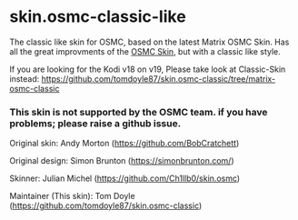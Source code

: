 # skin.osmc-classic-like

The classic like skin for OSMC, based on the latest Matrix OSMC Skin. Has all the great improvments of the [OSMC Skin](https://github.com/Ch1llb0/skin.osmc), but with a classic like style. 

If you are looking for the Kodi v18 on v19, Please take look at Classic-Skin instead: https://github.com/tomdoyle87/skin.osmc-classic/tree/matrix-osmc-classic

### This skin is not supported by the OSMC team. if you have problems; please raise a github issue.

Original skin: Andy Morton (https://github.com/BobCratchett)

Original design: Simon Brunton (https://simonbrunton.com/)

Skinner: Julian Michel (https://github.com/Ch1llb0/skin.osmc)

Maintainer (This skin): Tom Doyle (https://github.com/tomdoyle87/skin.osmc-classic)
